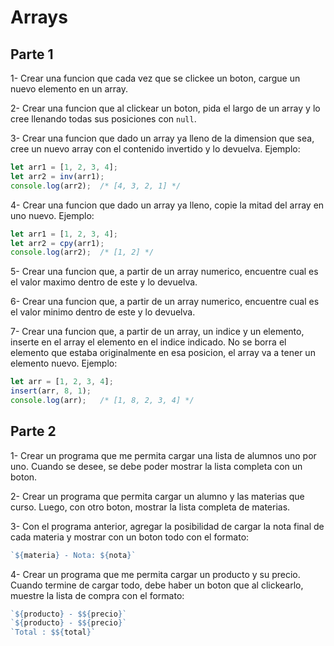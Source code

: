 # Arrays

## Parte 1

1- Crear una funcion que cada vez que se clickee un boton, cargue un nuevo elemento en un array.

2- Crear una funcion que al clickear un boton, pida el largo de un array y lo cree llenando todas sus posiciones con `null`.

3- Crear una funcion que dado un array ya lleno de la dimension que sea, cree un nuevo array con el contenido invertido y lo devuelva. Ejemplo:

```javascript
let arr1 = [1, 2, 3, 4];
let arr2 = inv(arr1);
console.log(arr2);  /* [4, 3, 2, 1] */
```

4- Crear una funcion que dado un array ya lleno, copie la mitad del array en uno nuevo. Ejemplo:

```javascript
let arr1 = [1, 2, 3, 4];
let arr2 = cpy(arr1);
console.log(arr2);  /* [1, 2] */
```

5- Crear una funcion que, a partir de un array numerico, encuentre cual es el valor maximo dentro de este y lo devuelva.

6- Crear una funcion que, a partir de un array numerico, encuentre cual es el valor minimo dentro de este y lo devuelva.

7- Crear una funcion que, a partir de un array, un indice y un elemento, inserte en el array el elemento en el indice indicado. No se borra el elemento que estaba originalmente en esa posicion, el array va a tener un elemento nuevo. Ejemplo:

```javascript
let arr = [1, 2, 3, 4];
insert(arr, 8, 1);
console.log(arr);   /* [1, 8, 2, 3, 4] */
```

## Parte 2

1- Crear un programa que me permita cargar una lista de alumnos uno por uno. Cuando se desee, se debe poder mostrar la lista completa con un boton.

2- Crear un programa que permita cargar un alumno y las materias que curso. Luego, con otro boton, mostrar la lista completa de materias.

3- Con el programa anterior, agregar la posibilidad de cargar la nota final de cada materia y mostrar con un boton todo con el formato:

```javascript
`${materia} - Nota: ${nota}`
```

4- Crear un programa que me permita cargar un producto y su precio. Cuando termine de cargar todo, debe haber un boton que al clickearlo, muestre la lista de compra con el formato:

```javascript
`${producto} - $${precio}`
`${producto} - $${precio}`
`Total : $${total}`
```
